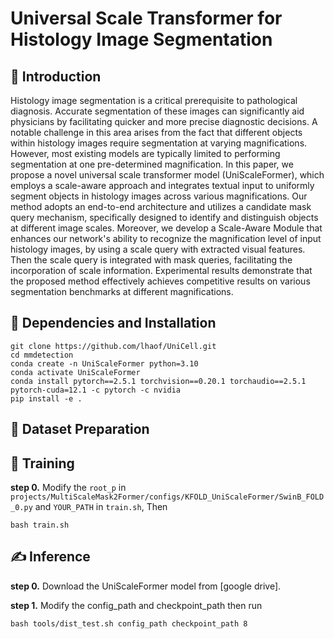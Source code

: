 # Universal Scale Transformer for Histology Image Segmentation

## 📖 Introduction

Histology image segmentation is a critical prerequisite to pathological diagnosis. Accurate segmentation of these images can significantly aid physicians by facilitating quicker and more precise diagnostic decisions. A notable challenge in this area arises from the fact that different objects within histology images require segmentation at varying magnifications. However, most existing models are typically limited to performing segmentation at one pre-determined magnification. In this paper, we propose a novel universal scale transformer model (UniScaleFormer), which employs a scale-aware approach and integrates textual input to uniformly segment objects in histology images across various magnifications. Our method adopts an end-to-end architecture and utilizes a candidate mask query mechanism, specifically designed to identify and distinguish objects at different image scales. Moreover, we develop a Scale-Aware Module that enhances our network's ability to recognize the magnification level of input histology images, by using a scale query with extracted visual features. Then the scale query is integrated with mask queries, facilitating the incorporation of scale information. Experimental results demonstrate that the proposed method effectively achieves competitive results on various segmentation benchmarks at different magnifications. 

## 🔧 Dependencies and Installation
```shell
git clone https://github.com/lhaof/UniCell.git
cd mmdetection
conda create -n UniScaleFormer python=3.10
conda activate UniScaleFormer
conda install pytorch==2.5.1 torchvision==0.20.1 torchaudio==2.5.1 pytorch-cuda=12.1 -c pytorch -c nvidia
pip install -e .
```

## 📖 Dataset Preparation


## 🚀 Training
**step 0.** Modify the `root_p` in `projects/MultiScaleMask2Former/configs/KFOLD_UniScaleFormer/SwinB_FOLD_0.py` and `YOUR_PATH` in `train.sh`, Then
```shell
bash train.sh
```

## ✍️ Inference
**step 0.** Download the UniScaleFormer model from [google drive].

**step 1.** Modify the config_path and checkpoint_path then run
```
bash tools/dist_test.sh config_path checkpoint_path 8
```